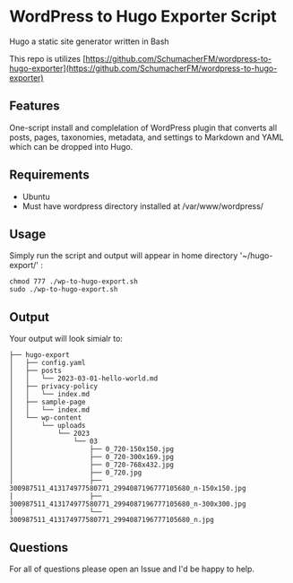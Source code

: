 # WordPress to Hugo Exporter Script

Hugo a static site generator written in Bash

This repo is utilizes [https://github.com/SchumacherFM/wordpress-to-hugo-exporter](https://github.com/SchumacherFM/wordpress-to-hugo-exporter)

## Features

One-script install and complelation of WordPress plugin that converts all posts, pages, taxonomies, metadata, and settings to Markdown and YAML which can be dropped into Hugo.

## Requirements

- Ubuntu
- Must have wordpress directory installed at /var/www/wordpress/

## Usage

Simply run the script and output will appear in home directory '~/hugo-export/' :

	chmod 777 ./wp-to-hugo-export.sh
	sudo ./wp-to-hugo-export.sh
## Output

Your output will look simialr to:

	├── hugo-export
	│   ├── config.yaml
	│   ├── posts
	│   │   └── 2023-03-01-hello-world.md
	│   ├── privacy-policy
	│   │   └── index.md
	│   ├── sample-page
	│   │   └── index.md
	│   └── wp-content
	│       └── uploads
	│           └── 2023
	│               └── 03
	│                   ├── 0_720-150x150.jpg
	│                   ├── 0_720-300x169.jpg
	│                   ├── 0_720-768x432.jpg
	│                   ├── 0_720.jpg
	│                   ├── 300987511_413174977580771_2994087196777105680_n-150x150.jpg
	│                   ├── 300987511_413174977580771_2994087196777105680_n-300x300.jpg
	│                   └── 300987511_413174977580771_2994087196777105680_n.jpg


## Questions

For all of questions please open an Issue and I'd be happy to help.

